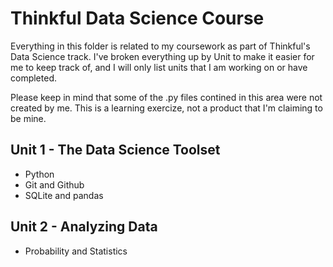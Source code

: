 # Thinkful Data Science Course #

Everything in this folder is related to my coursework as part of Thinkful's Data Science track. I've broken everything up by Unit to make it easier for me to keep track of, and I will only list units that I am working on or have completed.

Please keep in mind that some of the .py files contined in this area were not created by me. This is a learning exercize, not a product that I'm claiming to be mine.

## Unit 1 - The Data Science Toolset ##
* Python
* Git and Github
* SQLite and pandas

## Unit 2 - Analyzing Data ##
* Probability and Statistics